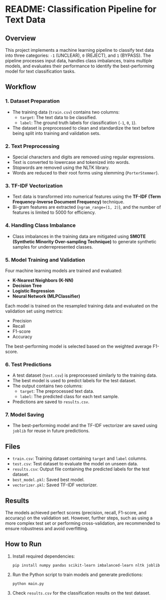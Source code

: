 # README: Classification Pipeline for Text Data

## Overview
This project implements a machine learning pipeline to classify text data into three categories: `-1` (UNCLEAR), `0` (REJECT), and `1` (BYPASS). The pipeline processes input data, handles class imbalances, trains multiple models, and evaluates their performance to identify the best-performing model for text classification tasks.

## Workflow

### 1. **Dataset Preparation**
- The training data (`train.csv`) contains two columns:
  - `target`: The text data to be classified.
  - `label`: The ground truth labels for classification (`-1`, `0`, `1`).
- The dataset is preprocessed to clean and standardize the text before being split into training and validation sets.

### 2. **Text Preprocessing**
- Special characters and digits are removed using regular expressions.
- Text is converted to lowercase and tokenized into words.
- Stopwords are removed using the NLTK library.
- Words are reduced to their root forms using stemming (`PorterStemmer`).

### 3. **TF-IDF Vectorization**
- Text data is transformed into numerical features using the **TF-IDF (Term Frequency-Inverse Document Frequency)** technique.
- Bi-gram features are extracted (`ngram_range=(1, 2)`), and the number of features is limited to 5000 for efficiency.

### 4. **Handling Class Imbalance**
- Class imbalances in the training data are mitigated using **SMOTE (Synthetic Minority Over-sampling Technique)** to generate synthetic samples for underrepresented classes.

### 5. **Model Training and Validation**
Four machine learning models are trained and evaluated:
- **K-Nearest Neighbors (K-NN)**
- **Decision Tree**
- **Logistic Regression**
- **Neural Network (MLPClassifier)**

Each model is trained on the resampled training data and evaluated on the validation set using metrics:
- Precision
- Recall
- F1-score
- Accuracy

The best-performing model is selected based on the weighted average F1-score.

### 6. **Test Predictions**
- A test dataset (`test.csv`) is preprocessed similarly to the training data.
- The best model is used to predict labels for the test dataset.
- The output contains two columns:
  - `target`: The preprocessed text data.
  - `label`: The predicted class for each text sample.
- Predictions are saved to `results.csv`.

### 7. **Model Saving**
- The best-performing model and the TF-IDF vectorizer are saved using `joblib` for reuse in future predictions.

## Files
- `train.csv`: Training dataset containing `target` and `label` columns.
- `test.csv`: Test dataset to evaluate the model on unseen data.
- `results.csv`: Output file containing the predicted labels for the test dataset.
- `best_model.pkl`: Saved best model.
- `vectorizer.pkl`: Saved TF-IDF vectorizer.

## Results
The models achieved perfect scores (precision, recall, F1-score, and accuracy) on the validation set. However, further steps, such as using a more complex test set or performing cross-validation, are recommended to ensure robustness and avoid overfitting.

## How to Run
1. Install required dependencies:
   ```
   pip install numpy pandas scikit-learn imbalanced-learn nltk joblib
   ```
2. Run the Python script to train models and generate predictions:
   ```
   python main.py
   ```
3. Check `results.csv` for the classification results on the test dataset.

